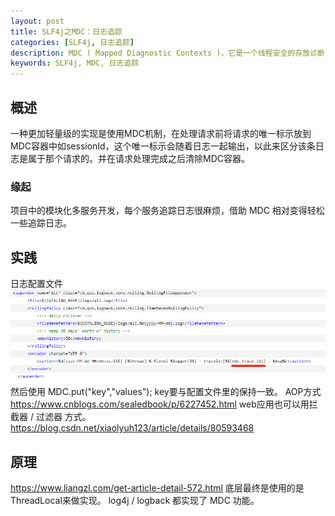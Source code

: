 ```yaml
---
layout: post
title: SLF4j之MDC：日志追踪
categories: [SLF4j, 日志追踪]
description: MDC ( Mapped Diagnostic Contexts )，它是一个线程安全的存放诊断日志的容器。
keywords: SLF4j, MDC, 日志追踪
---
```

## 概述

一种更加轻量级的实现是使用MDC机制，在处理请求前将请求的唯一标示放到MDC容器中如sessionId，这个唯一标示会随着日志一起输出，以此来区分该条日志是属于那个请求的。并在请求处理完成之后清除MDC容器。
### 缘起

项目中的模块化多服务开发，每个服务追踪日志很麻烦，借助 MDC 相对变得轻松一些追踪日志。
## 实践

日志配置文件
![mdc](/images/post/201810/mdc1.png)
然后使用 MDC.put("key","values"); key要与配置文件里的保持一致。
AOP方式
  https://www.cnblogs.com/sealedbook/p/6227452.html
web应用也可以用拦截器 / 过滤器 方式。
https://blog.csdn.net/xiaolyuh123/article/details/80593468
## 原理

https://www.liangzl.com/get-article-detail-572.html
底层最终是使用的是ThreadLocal来做实现。
log4j / logback 都实现了 MDC 功能。
